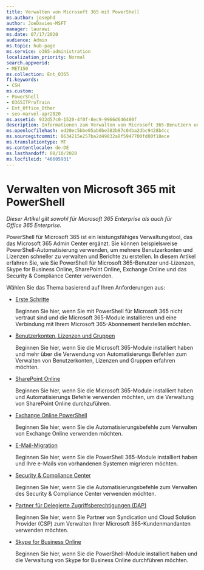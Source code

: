 ```yaml
---
title: Verwalten von Microsoft 365 mit PowerShell
ms.author: josephd
author: JoeDavies-MSFT
manager: laurawi
ms.date: 07/17/2020
audience: Admin
ms.topic: hub-page
ms.service: o365-administration
localization_priority: Normal
search.appverid:
- MET150
ms.collection: Ent_O365
f1.keywords:
- CSH
ms.custom:
- PowerShell
- O365ITProTrain
- Ent_Office_Other
- seo-marvel-apr2020
ms.assetid: 932d57c0-1520-4f0f-8ec9-9966d646480f
description: Informationen zum Verwalten von Microsoft 365-Benutzern und-Lizenzen sowie von Microsoft 365-apps mit PowerShell.
ms.openlocfilehash: ed20ec5bbe05ab0be382b87c04ba2dbc9428b4cc
ms.sourcegitcommit: 8634215e257ba2d49832a8f5947700fd00f18ece
ms.translationtype: MT
ms.contentlocale: de-DE
ms.lasthandoff: 08/10/2020
ms.locfileid: "46605931"
---
```

# <a name="manage-microsoft-365-with-powershell"></a>Verwalten von Microsoft 365 mit PowerShell

*Dieser Artikel gilt sowohl für Microsoft 365 Enterprise als auch für Office 365 Enterprise.*

PowerShell für Microsoft 365 ist ein leistungsfähiges Verwaltungstool, das das Microsoft 365 Admin Center ergänzt. Sie können beispielsweise PowerShell-Automatisierung verwenden, um mehrere Benutzerkonten und Lizenzen schneller zu verwalten und Berichte zu erstellen. In diesem Artikel erfahren Sie, wie Sie PowerShell für Microsoft 365-Benutzer und-Lizenzen, Skype for Business Online, SharePoint Online, Exchange Online und das Security & Compliance Center verwenden.
  
Wählen Sie das Thema basierend auf Ihren Anforderungen aus:
  
- [Erste Schritte](getting-started-with-office-365-powershell.md)

    Beginnen Sie hier, wenn Sie mit PowerShell für Microsoft 365 nicht vertraut sind und die Microsoft 365-Module installieren und eine Verbindung mit Ihrem Microsoft 365-Abonnement herstellen möchten.

- [Benutzerkonten, Lizenzen und Gruppen](manage-user-accounts-and-licenses-with-office-365-powershell.md)

    Beginnen Sie hier, wenn Sie die Microsoft 365-Module installiert haben und mehr über die Verwendung von Automatisierungs Befehlen zum Verwalten von Benutzerkonten, Lizenzen und Gruppen erfahren möchten.

- [SharePoint Online](https://docs.microsoft.com/office365/enterprise/powershell/manage-sharepoint-online-with-office-365-powershell)

    Beginnen Sie hier, wenn Sie die Microsoft 365-Module installiert haben und Automatisierungs Befehle verwenden möchten, um die Verwaltung von SharePoint Online durchzuführen.

- [Exchange Online PowerShell](https://docs.microsoft.com/powershell/exchange/exchange-online/exchange-online-powershell)

    Beginnen Sie hier, wenn Sie die Automatisierungsbefehle zum Verwalten von Exchange Online verwenden möchten.

- [E-Mail-Migration](use-powershell-for-email-migration-to-office-365.md)

    Beginnen Sie hier, wenn Sie die PowerShell 365-Module installiert haben und Ihre e-Mails von vorhandenen Systemen migrieren möchten.

- [Security & Compliance Center](https://docs.microsoft.com/powershell/exchange/office-365-scc/office-365-scc-powershell)

    Beginnen Sie hier, wenn Sie die Automatisierungsbefehle zum Verwalten des Security & Compliance Center verwenden möchten.

- [Partner für Delegierte Zugriffsberechtigungen (DAP)](manage-office-365-with-windows-powershell-for-delegated-access-permissions-dap-p.md)

    Beginnen Sie hier, wenn Sie Partner von Syndication und Cloud Solution Provider (CSP) zum Verwalten Ihrer Microsoft 365-Kundenmandanten verwenden möchten.

- [Skype for Business Online](manage-skype-for-business-online-with-office-365-powershell.md)

    Beginnen Sie hier, wenn Sie die PowerShell-Module installiert haben und die Verwaltung von Skype for Business Online durchführen möchten.
